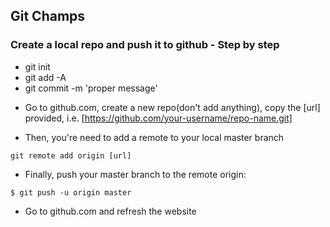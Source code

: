 ## Git Champs
### Create a local repo and push it to github - Step by step

* git init
* git add -A
* git commit -m 'proper message'
- Go to github.com, create a new repo(don't add anything), copy the [url] provided, i.e. [https://github.com/your-username/repo-name.git]
* Then, you're need to add a remote to your local master branch
```
git remote add origin [url]
```
* Finally, push your master branch to the remote origin:
```
$ git push -u origin master
```
- Go to github.com and refresh the website



